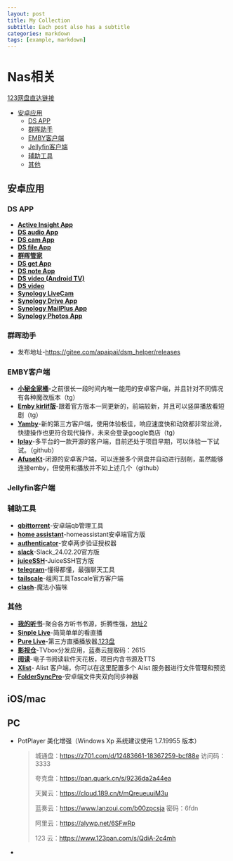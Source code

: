 ```yaml
---
layout: post
title: My Collection
subtitle: Each post also has a subtitle
categories: markdown
tags: [example, markdown]
---
```


# Nas相关

[123网盘直达链接](https://www.123pan.com/s/wgO8Vv-xdKP3.html)

- [安卓应用](#安卓应用)
  - [DS APP](#ds-app)
  - [群晖助手](#群晖助手)
  - [EMBY客户端](#emby客户端)
  - [Jellyfin客户端](#jellyfin客户端)
  - [辅助工具](#辅助工具)
  - [其他](#其他)


## 安卓应用

### DS APP
- [**Active Insight App**](https://global.synologydownload.com/download/Mobile/Android-ActiveInsight/1.1.0-099/Android-SynologyActiveInsight.1.1.0-99.cn.apk)
- [**DS audio App**](https://global.synologydownload.com/download/Mobile/Android-DSaudio/3.15.4-524/Android-DSaudio.3.15.4-524.cn.apk)
- [**DS cam App**](https://global.synologydownload.com/download/Mobile/Android-DScam/3.8.2-1102/Android-DScam.3.8.2-1102.cn.apk)
- [**DS file App**](https://global.synologydownload.com/download/Mobile/Android-DSfile/4.17.1-588/Android-DSfile.4.17.1-588.cn.apk)
- [**群晖管家**](https://global.synologydownload.com/download/Mobile/Android-DSfinder/2.5.2-449/Android-DSfinder.2.5.2-449.cn.apk)
- [**DS get App**](https://global.synologydownload.com/download/Mobile/Android-DSdownload/1.12.5-172/Android-DSdownload.1.12.5-172.apk)
- [**DS note App**](https://global.synologydownload.com/download/Mobile/Android-DSnote/1.11.7-318/Android-DSnote.1.11.7-318.cn.apk)
- [**DS video (Android TV)**](https://global.synologydownload.com/download/Mobile/AndroidTV-DSvideo/1.1.7-10060/AndroidTV-DSvideo.1.1.7-10060.apk)
- [**DS video**](https://global.synologydownload.com/download/Mobile/Android-DSvideo/3.4.7-328/Android-DSvideo.3.4.7-328.cn.apk)
- [**Synology LiveCam**](https://global.synologydownload.com/download/Mobile/Android-LiveCam/1.1.2-165/Android-LiveCam.1.1.2-165.ww.apk)
- [**Synology Drive App**](https://global.synologydownload.com/download/Mobile/Android-Drive/3.5.1-940/Android-SynologyDrive.3.5.1-940.cn.apk)
- [**Synology MailPlus App**](https://global.synologydownload.com/download/Mobile/Android-DSmail/2.7.0-833/Android-SynologyMailPlus.2.7.0-833.cn.apk)
- [**Synology Photos App**](https://global.synologydownload.com/download/Mobile/Android-Photos/2.0.1-454/Android-SynologyPhotos.2.0.1-454.cn.apk)
   
### 群晖助手
- 发布地址-https://gitee.com/apaipai/dsm_helper/releases

 
### EMBY客户端
- [**小秘全家桶**](https://t.me/EmbyNoisyX/61)-之前很长一段时间内唯一能用的安卓客户端，并且针对不同情况有各种魔改版本（tg）
- [**Emby kirlif版**](https://t.me/SaltSoupGarage/563)-跟着官方版本一同更新的，前端较新，并且可以竖屏播放看短剧（tg）
- [**Yamby**](https://t.me/yamby_release/6)-新的第三方客户端，使用体验极佳，响应速度快和动效都非常丝滑，快捷操作也更符合现代操作，未来会登录google商店（tg）
- [**Iplay**](https://github.com/ourfor/iPlayClient)-多平台的一款开源的客户端，目前还处于项目早期，可以体验一下试试。（github）
- [**AfuseKt**](https://github.com/AttemptD/AfuseKt-release/releases)-闭源的安卓客户端，可以连接多个网盘并自动进行刮削，虽然能够连接emby，但使用和播放并不如上述几个（github）

### Jellyfin客户端

### 辅助工具
- [**qbittorrent**]()-安卓端qb管理工具
- [**home assistant**]()-homeassistant安卓端官方版
- [**authenticator**](https://www.123pan.com/s/wgO8Vv-uEuP3.html)-安卓两步验证授权器
- [**slack**](https://www.123pan.com/s/wgO8Vv-7EuP3.html)-Slack_24.02.20官方版
- [**juiceSSH**](https://www.123pan.com/s/wgO8Vv-lEuP3.html)-JuiceSSH官方版
- [**telegram**]()-懂得都懂，最强聊天工具
- [**tailscale**](https://www.123pan.com/s/wgO8Vv-UEuP3.html)-组网工具Tascale官方客户端
- [**clash**]()-魔法小猫咪

### 其他
- [**我的听书**](https://wwi.lanzoui.com/b05g1bwf)-聚合各方听书书源，折腾性强，[地址2](https://pan.lanzoux.com/b873905)
- [**Sinple Live**](https://github.com/xiaoyaocz/dart_simple_live/releases)-简简单单的看直播
- [**Pure Live**](https://github.com/liuchuancong/pure_live)-第三方直播播放器,[123盘](https://www.123pan.com/s/Jucxjv-NwYYd.html)
- [**影视仓**](https://wwtc.lanzouq.com/b0aja4qoj)-TVbox分发应用，蓝奏云提取码：2615
- [**阅读**](https://github.com/XIU2/Yuedu)-电子书阅读软件天花板，项目内含书源及TTS
- [**Xlist**](https://github.com/xlist-io/xlist)- Alist 客户端，你可以在这里配置多个 Alist 服务器进行文件管理和预览
- [**FolderSyncPro**](https://www.123pan.com/s/wgO8Vv-SEuP3.html)-安卓端文件夹双向同步神器

## iOS/mac

## PC
- PotPlayer 美化增强（Windows Xp 系统建议使用 1.7.19955 版本）

  
    > 城通盘：https://z701.com/d/12483661-18367259-bcf88e 访问码：3333
    >
    > 
    > 夸克盘：https://pan.quark.cn/s/9236da2a44ea
    >
    > 
    > 天翼云：https://cloud.189.cn/t/mQreueuuiM3u
    >
    > 
    > 蓝奏云：https://www.lanzoui.com/b00zpcsja 密码：6fdn
    >
    > 
    > 阿里云：https://alywp.net/6SFwRp
    >
    > 
    > 123 云：https://www.123pan.com/s/QdiA-2c4mh
- 

